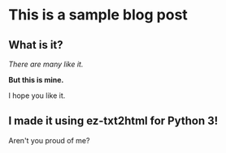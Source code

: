 # This is a sample blog post

## What is it?

*There are many like it.*

**But this is mine.**

I hope you like it.

I made it using ez-txt2html for Python 3!  
---
Aren't you proud of me?
